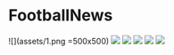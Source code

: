 # FootballNews

![](assets/1.png =500x500)
![](assets/2.png)
![](assets/3.png)
![](assets/4.png)
![](assets/5.png)
![](assets/6.png)